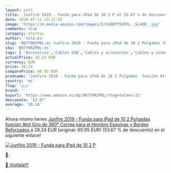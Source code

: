 ```yaml
---
layout: post
title: 'Junfire 2019 - Funda para iPad de 10 2 P al 53.67 % de descuento'
date: 2020-07-11 23:11:55
image: 'https://m.media-amazon.com/images/I/510BYT5V9TL._SL400_.jpg'
comments: true
category: ofertas
author: 'tole.es'
slug: 'B07Y9R2PRL-es Junfire 2019 - Funda para iPad de 10 2 Pulgadas función...'
sku: 'B07Y9R2PRL-es'
tags: [ 'Accesorios','Cables USB','Cables y accesorios','Cables y conectores','Informática','ipad', ]
actualPrice: 28.24 EUR
currency: EUR
price: 28.24
comparePrice: 60.95 EUR
prodname: 'Junfire 2019 - Funda para iPad de 10 2 Pulgadas  función Atril  Giro de 360º  Correa para el Hombro  Esquinas y Bordes Reforzados '
country: 'es'
flag: '🇪🇸'
brand: ''
buyurl: 'https://www.amazon.es/dp/B07Y9R2PRL/?tag=tolees-21'
descuento: '53.67'
average: '28.24'
---
```


Ahora mismo tienes [Junfire 2019 - Funda para iPad de 10 2 Pulgadas  función Atril  Giro de 360º  Correa para el Hombro  Esquinas y Bordes Reforzados ](https://www.amazon.es/dp/B07Y9R2PRL/?tag=tolees-21) a 28.24 EUR (original: 60.95 EUR) (53.67 %  de descuento) en el siguiente enlace!

[![Junfire 2019 - Funda para iPad de 10 2 P](https://m.media-amazon.com/images/I/510BYT5V9TL._SL400_.jpg)](https://www.amazon.es/dp/B07Y9R2PRL/?tag=tolees-21)

🔎:


[🛒 Visítala!!!](https://www.amazon.es/dp/B07Y9R2PRL/?tag=tolees-21)
